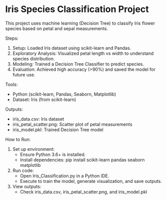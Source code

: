 # Iris Species Classification Project

This project uses machine learning (Decision Tree) to classify Iris flower species based on petal and sepal measurements.

Steps:
1. Setup: Loaded Iris dataset using scikit-learn and Pandas.
2. Exploratory Analysis: Visualized petal length vs width to understand species distribution.
3. Modeling: Trained a Decision Tree Classifier to predict species.
4. Evaluation: Achieved high accuracy (>90%) and saved the model for future use.

Tools:
- Python (scikit-learn, Pandas, Seaborn, Matplotlib)
- Dataset: Iris (from scikit-learn)

Outputs:
- iris_data.csv: Iris dataset
- iris_petal_scatter.png: Scatter plot of petal measurements
- iris_model.pkl: Trained Decision Tree model

How to Run:
1. Set up environment:
   - Ensure Python 3.6+ is installed.
   - Install dependencies: pip install scikit-learn pandas seaborn matplotlib
2. Run code: 
   - Open Iris_Classification.py in a Python IDE.
   - Execute to train the model, generate visualization, and save outputs.
3. View outputs: 
   - Check iris_data.csv, iris_petal_scatter.png, and iris_model.pkl
